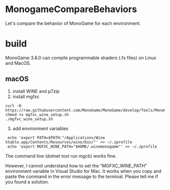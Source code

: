 # MonogameCompareBehaviors
Let's compare the behavior of MonoGame for each environment.

# build
MonoGame 3.8.0 can compile programmable shaders (.fx files) on Linux and MacOS.

## macOS
1. install WINE and p7zip
2. install mgfxc
```
curl -O https://raw.githubusercontent.com/MonoGame/MonoGame/develop/Tools/MonoGame.Effect.Compiler/mgfxc_wine_setup.sh
chmod +x mgfxc_wine_setup.sh
./mgfxc_wine_setup.sh
```
3. add environment variables
```
 echo 'export PATH=$PATH:"/Applications/Wine Stable.app/Contents/Resources/wine/bin/"' >> ~/.zprofile 
 echo 'export MGFXC_WINE_PATH="$HOME/.winemonogame"' >> ~/.zprofile
```

The command line (dotnet tool run mgcb) works fine.

However, I cannot understand how to set the “MGFXC_WINE_PATH” environment variable in Visual Studio for Mac.
It works when you copy and paste the command in the error message to the terminal.
Please tell me if you found a solution.

